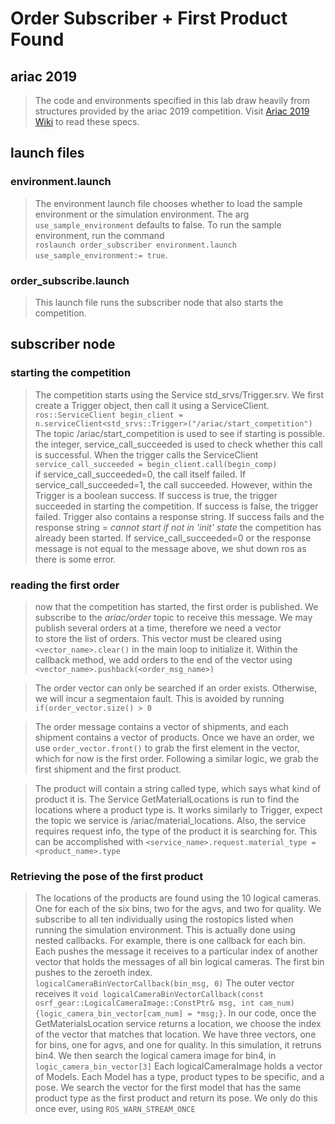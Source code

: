 # Order Subscriber + First Product Found

## ariac 2019
> The code and environments specified in this lab draw heavily from structures provided by the ariac 2019 competition.
Visit [Ariac 2019 Wiki](https://bitbucket.org/osrf/ariac/wiki/2019/documentation) to read these specs.
## launch files

### environment.launch
> The environment launch file chooses whether to load the sample environment or the simulation environment.
The arg `use_sample_environment` defaults to false. 
To run the sample environment, run the command<br>
`roslaunch order_subscriber environment.launch use_sample_environment:= true`.

### order_subscribe.launch
> This launch file runs the subscriber node that also starts the competition.

## subscriber node

### starting the competition
 > The competition starts using the Service std_srvs/Trigger.srv.
We first create a Trigger object, then call it using a ServiceClient.
`ros::ServiceClient begin_client = n.serviceClient<std_srvs::Trigger>("/ariac/start_competition")`
The topic /ariac/start_competition is used to see if starting is possible.
the integer, service_call_succeeded is used to check whether this call is successful.
When the trigger calls the ServiceClient `service_call_succeeded = begin_client.call(begin_comp)`<br>
if service_call_succeeded=0, the call itself failed.
If service_call_succeeded=1, the call succeeded.
However, within the Trigger is a boolean success.
If success is true, the trigger succeeded in starting the competition.
If success is false, the trigger failed. 
Trigger also contains a response string.
If success fails and the response string = *cannot start if not in 'init' state* the competition has already been started.
If service_call_succeeded=0 or the response message is not equal to the message above, we shut down ros as there is some error.
### reading the first order
> now that the competition has started, the first order is published.
We subscribe to the *ariac/order* topic to receive this message.
We may publish several orders at a time, therefore we need a vector<br>
to store the list of orders.
This vector must be cleared using `<vector_name>.clear()` in the main loop to initialize it.
Within the callback method, we add orders to the end of the vector using `<vector_name>.pushback(<order_msg_name>)` 

> The order vector can only be searched if an order exists. 
Otherwise, we will incur a segmentaion fault.
This is avoided by running `if(order_vector.size() > 0`

> The order message contains a vector of shipments, and each shipment contains a vector of products.
Once we have an order, we use `order_vector.front()` to grab the first element in the vector,<br>
which for now is the first order.
Following a similar logic, we grab the first shipment and the first product.

> The product will contain a string called type, which says what kind of product it is.
The Service GetMaterialLocations is run to find the locations where a product type is. 
It works similarly to Trigger, expect the topic we service is /ariac/material_locations.
Also, the service requires request info, the type of the product it is searching for. 
This can be accomplished with `<service_name>.request.material_type = <product_name>.type`

### Retrieving the pose of the first product
> The locations of the products are found using the 10 logical cameras.
One for each of the six bins, two for the agvs, and two for quality.
We subscribe to all ten individually using the rostopics listed when running the simulation environment.
This is actually done using nested callbacks. 
For example, there is one callback for each bin. 
Each pushes the message it receives to a particular index of another vector that holds the messages of all bin logical cameras.
The first bin pushes to the zeroeth index.
`logicalCameraBinVectorCallback(bin_msg, 0)`
The outer vector receives it
`void logicalCameraBinVectorCallback(const osrf_gear::LogicalCameraImage::ConstPtr& msg, int cam_num){logic_camera_bin_vector[cam_num] = *msg;}`.
> In our code, once the GetMaterialsLocation service returns a location, we choose the index of the vector that matches that location.
We have three vectors, one for bins, one for agvs, and one for quality.
In this simulation, it retruns bin4.
We then search the logical camera image for bin4, in `logic_camera_bin_vector[3]`
>Each logicalCameraImage holds a vector of Models.
Each Model has a type, product types to be specific, and a pose.
We search the vector for the first model that has the same product type as the first product and return its pose.
We only do this once ever, using `ROS_WARN_STREAM_ONCE`







